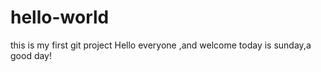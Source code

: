 # hello-world
this is my first git project
Hello everyone ,and welcome 
today is sunday,a good day!
